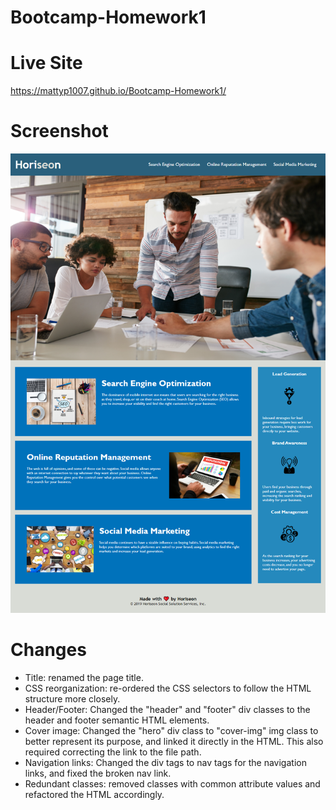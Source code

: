 # Bootcamp-Homework1

# Live Site
https://mattyp1007.github.io/Bootcamp-Homework1/

# Screenshot
![Caption](screencapture-mattyp1007-github-io-Bootcamp-Homework1-2021-03-18-20_38_48.png)

# Changes
- Title: renamed the page title.
- CSS reorganization: re-ordered the CSS selectors to follow the HTML structure more closely.
- Header/Footer: Changed the "header" and "footer" div classes to the header and footer semantic HTML elements.
- Cover image: Changed the "hero" div class to "cover-img" img class to better represent its purpose, and linked it directly in the HTML. This also required correcting the link to the file path.
- Navigation links: Changed the div tags to nav tags for the navigation links, and fixed the broken nav link.
- Redundant classes: removed classes with common attribute values and refactored the HTML accordingly.

